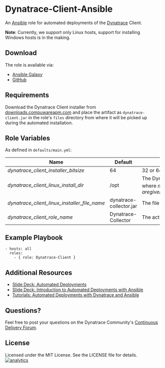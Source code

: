 # Dynatrace-Client-Ansible

An [Ansible](http://www.ansible.com) role for automated deployments of the [Dynatrace](http://bit.ly/dttrial) Client. 

**Note**: Currently, we support only Linux hosts, support for installing Windows hosts is in the making.

## Download

The role is available via:

- [Ansible Galaxy](https://galaxy.ansible.com/list#/roles/2856)
- [GitHub](https://github.com/Dynatrace/Dynatrace-Client-Ansible)

## Requirements

Download the Dynatrace Client installer from [downloads.compuwareapm.com](http://downloads.compuwareapm.com) and place the artifact as ```dynatrace-client.jar``` in the role's ```files``` directory from where it will be picked up during the automated installation.

## Role Variables

As defined in ```defaults/main.yml```:

| Name                                         | Default                 | Description |
|----------------------------------------------|-------------------------|-------------|
| *dynatrace_client_installer_bitsize*         | 64                      | 32 or 64    |
| *dynatrace_client_linux_install_dir*         | /opt                    | The Dynatrace Client will be installed into the directory *$dynatrace_client_linux_install_dir*/dynatrace-*$major*-*$minor*-*$rev*, where *$major*, *$minor* and *$rev* are given by the installer. A symbolic link to the actual installation directory will be created in *$dynatrace_client_linux_install_dir*/dynatrace. |
| *dynatrace_client_linux_installer_file_name* | dynatrace-collector.jar | The file name of the Dynatrace Client installer in the role's ```files``` directory. |
| *dynatrace_client_role_name*                 | Dynatrace-Collector     | The actual name of this role in an [Ansible Playbook's](http://docs.ansible.com/playbooks.html) ```roles``` directory. |

## Example Playbook

	- hosts: all
	  roles:
	    - { role: Dynatrace-Client }

## Additional Resources

- [Slide Deck: Automated Deployments](http://slideshare.net/MartinEtmajer/automated-deployments-slide-share)
- [Slide Deck: Introduction to Automated Deployments with Ansible](http://www.slideshare.net/MartinEtmajer/introduction-to-automated-deployments-with-ansible)
- [Tutorials: Automated Deployments with Dynatrace and Ansible](https://community.compuwareapm.com/community/display/COE/Tutorials+on+Automated+Deployments#TutorialsonAutomatedDeployments-ansible)

## Questions?

Feel free to post your questions on the Dynatrace Community's [Continuous Delivery Forum](https://community.dynatrace.com/community/pages/viewpage.action?pageId=46628921).

## License

Licensed under the MIT License. See the LICENSE file for details.
[![analytics](https://www.google-analytics.com/collect?v=1&t=pageview&_s=1&dl=https%3A%2F%2Fgithub.com%2FdynaTrace&dp=%2FDynatrace-Client-Ansible&dt=Dynatrace-Client-Ansible&_u=Dynatrace~&cid=github.com%2FdynaTrace&tid=UA-54510554-5&aip=1)]()